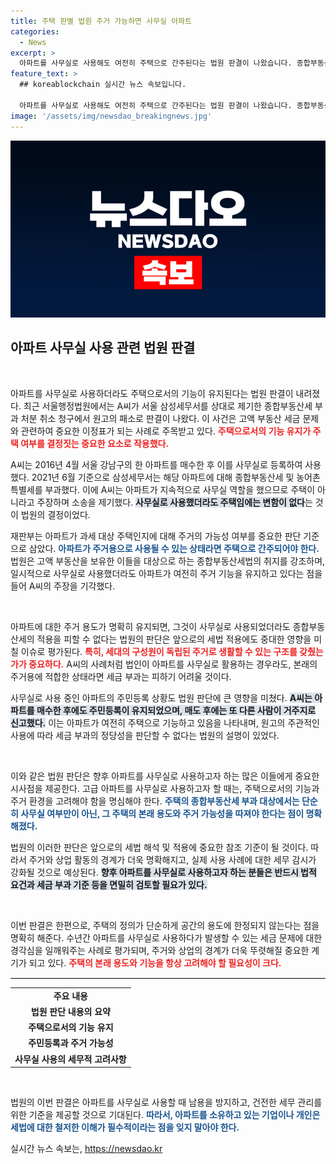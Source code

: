 ```yaml
---
title: 주택 판별 법원 주거 가능하면 사무실 아파트
categories:
  - News
excerpt: >
  아파트를 사무실로 사용해도 여전히 주택으로 간주된다는 법원 판결이 나왔습니다. 종합부동산세 부과의 정당성을 확인하며, 주거 기능이 유지되면 과세 대상이라는 논리가 주목받고 있습니다.
feature_text: >
  ## koreablockchain 실시간 뉴스 속보입니다.

  아파트를 사무실로 사용해도 여전히 주택으로 간주된다는 법원 판결이 나왔습니다. 종합부동산세 부과의 정당성을 확인하며, 주거 기능이 유지되면 과세 대상이라는 논리가 주목받고 있습니다.
image: '/assets/img/newsdao_breakingnews.jpg'
---
```


<p><img src="/assets/img/newsdao_breakingnews.jpg" alt="koreablockchain 속보" /></p>

<h2 data-ke-size="size26">아파트 사무실 사용 관련 법원 판결</h2>

<p data-ke-size="size16">&nbsp;</p> 

<p>아파트를 사무실로 사용하더라도 주택으로서의 기능이 유지된다는 법원 판결이 내려졌다. 최근 서울행정법원에서는 A씨가 서울 삼성세무서를 상대로 제기한 종합부동산세 부과 처분 취소 청구에서 원고의 패소로 판결이 나왔다. 이 사건은 고액 부동산 세금 문제와 관련하여 중요한 이정표가 되는 사례로 주목받고 있다. <b><span style="color: #ee2323;">주택으로서의 기능 유지가 주택 여부를 결정짓는 중요한 요소로 작용했다.</span></b> </p>

<p>A씨는 2016년 4월 서울 강남구의 한 아파트를 매수한 후 이를 사무실로 등록하여 사용했다. 2021년 6월 기준으로 삼성세무서는 해당 아파트에 대해 종합부동산세 및 농어촌 특별세를 부과했다. 이에 A씨는 아파트가 지속적으로 사무실 역할을 했으므로 주택이 아니라고 주장하며 소송을 제기했다. <b><span style="background-color: #21538527;">사무실로 사용했더라도 주택임에는 변함이 없다</span></b>는 것이 법원의 결정이었다.</p>

<p>재판부는 아파트가 과세 대상 주택인지에 대해 주거의 가능성 여부를 중요한 판단 기준으로 삼았다. <b><span style="color: #1a5490;">아파트가 주거용으로 사용될 수 있는 상태라면 주택으로 간주되어야 한다.</span></b> 법원은 고액 부동산을 보유한 이들을 대상으로 하는 종합부동산세법의 취지를 강조하며, 일시적으로 사무실로 사용했더라도 아파트가 여전히 주거 기능을 유지하고 있다는 점을 들어 A씨의 주장을 기각했다.</p>

<p data-ke-size="size16">&nbsp;</p>

<p>아파트에 대한 주거 용도가 명확히 유지되면, 그것이 사무실로 사용되었더라도 종합부동산세의 적용을 피할 수 없다는 법원의 판단은 앞으로의 세법 적용에도 중대한 영향을 미칠 이슈로 평가된다. <b><span style="color: #ee2323;">특히, 세대의 구성원이 독립된 주거로 생활할 수 있는 구조를 갖췄는가가 중요하다.</span></b> A씨의 사례처럼 법인이 아파트를 사무실로 활용하는 경우라도, 본래의 주거용에 적합한 상태라면 세금 부과는 피하기 어려울 것이다.</p>

<p>사무실로 사용 중인 아파트의 주민등록 상황도 법원 판단에 큰 영향을 미쳤다. <b><span style="background-color: #21538527;">A씨는 아파트를 매수한 후에도 주민등록이 유지되었으며, 매도 후에는 또 다른 사람이 거주지로 신고했다.</span></b> 이는 아파트가 여전히 주택으로 기능하고 있음을 나타내며, 원고의 주관적인 사용에 따라 세금 부과의 정당성을 판단할 수 없다는 법원의 설명이 있었다.</p>

<p data-ke-size="size16">&nbsp;</p>

<p>이와 같은 법원 판단은 향후 아파트를 사무실로 사용하고자 하는 많은 이들에게 중요한 시사점을 제공한다. 고급 아파트를 사무실로 사용하고자 할 때는, 주택으로서의 기능과 주거 환경을 고려해야 함을 명심해야 한다. <b><span style="color: #1a5490;">주택의 종합부동산세 부과 대상에서는 단순히 사무실 여부만이 아닌, 그 주택의 본래 용도와 주거 가능성을 따져야 한다는 점이 명확해졌다.</span></b> </p>

<p>법원의 이러한 판단은 앞으로의 세법 해석 및 적용에 중요한 참조 기준이 될 것이다. 따라서 주거와 상업 활동의 경계가 더욱 명확해지고, 실제 사용 사례에 대한 세무 감시가 강화될 것으로 예상된다. <b><span style="background-color: #21538527;">향후 아파트를 사무실로 사용하고자 하는 분들은 반드시 법적 요건과 세금 부과 기준 등을 면밀히 검토할 필요가 있다.</span></b> </p>

<p data-ke-size="size16">&nbsp;</p> 

<p>이번 판결은 한편으로, 주택의 정의가 단순하게 공간의 용도에 한정되지 않는다는 점을 명확히 해준다. 수년간 아파트를 사무실로 사용하다가 발생할 수 있는 세금 문제에 대한 경각심을 일깨워주는 사례로 평가되며, 주거와 상업의 경계가 더욱 뚜렷해질 중요한 계기가 되고 있다. <b><span style="color: #ee2323;">주택의 본래 용도와 기능을 항상 고려해야 할 필요성이 크다.</span></b> </p>

<hr style="border-top: 1px solid #ddd;">

<table style="width: 100%; border-collapse: collapse;">
  <tr>
    <td style="text-align: center; height: 17px;"><b>주요 내용</b></td>
  </tr>
  <tr>
    <td style="text-align: center; height: 17px;"><b>법원 판단 내용의 요약</b></td>
  </tr>
  <tr>
    <td style="text-align: center; height: 17px;"><b>주택으로서의 기능 유지</b></td>
  </tr>
  <tr>
    <td style="text-align: center; height: 17px;"><b>주민등록과 주거 가능성</b></td>
  </tr>
  <tr>
    <td style="text-align: center; height: 17px;"><b>사무실 사용의 세무적 고려사항</b></td>
  </tr>
</table>

<p data-ke-size="size16">&nbsp;</p> 

<p>법원의 이번 판결은 아파트를 사무실로 사용할 때 남용을 방지하고, 건전한 세무 관리를 위한 기준을 제공할 것으로 기대된다. <b><span style="color: #1a5490;">따라서, 아파트를 소유하고 있는 기업이나 개인은 세법에 대한 철저한 이해가 필수적이라는 점을 잊지 말아야 한다.</span></b></p>
실시간 뉴스 속보는, <a href="https://newsdao.kr" rel="dofollow">https://newsdao.kr</a>



